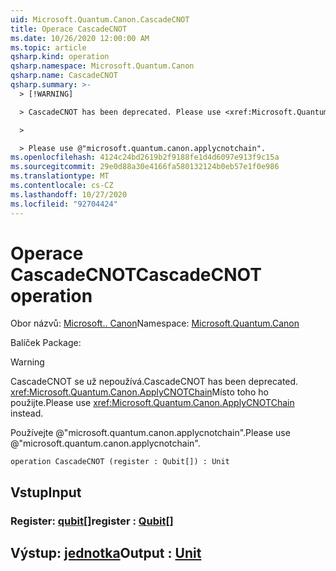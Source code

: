 ```yaml
---
uid: Microsoft.Quantum.Canon.CascadeCNOT
title: Operace CascadeCNOT
ms.date: 10/26/2020 12:00:00 AM
ms.topic: article
qsharp.kind: operation
qsharp.namespace: Microsoft.Quantum.Canon
qsharp.name: CascadeCNOT
qsharp.summary: >-
  > [!WARNING]

  > CascadeCNOT has been deprecated. Please use <xref:Microsoft.Quantum.Canon.ApplyCNOTChain> instead.

  >

  > Please use @"microsoft.quantum.canon.applycnotchain".
ms.openlocfilehash: 4124c24bd2619b2f9188fe1d4d6097e913f9c15a
ms.sourcegitcommit: 29e0d88a30e4166fa580132124b0eb57e1f0e986
ms.translationtype: MT
ms.contentlocale: cs-CZ
ms.lasthandoff: 10/27/2020
ms.locfileid: "92704424"
---
```

# <a name="cascadecnot-operation"></a><span data-ttu-id="809b8-102">Operace CascadeCNOT</span><span class="sxs-lookup"><span data-stu-id="809b8-102">CascadeCNOT operation</span></span>

<span data-ttu-id="809b8-103">Obor názvů: [Microsoft.. Canon](xref:Microsoft.Quantum.Canon)</span><span class="sxs-lookup"><span data-stu-id="809b8-103">Namespace: [Microsoft.Quantum.Canon](xref:Microsoft.Quantum.Canon)</span></span>

<span data-ttu-id="809b8-104">Balíček [](https://nuget.org/packages/)</span><span class="sxs-lookup"><span data-stu-id="809b8-104">Package: [](https://nuget.org/packages/)</span></span>


> [!WARNING]
> <span data-ttu-id="809b8-105">CascadeCNOT se už nepoužívá.</span><span class="sxs-lookup"><span data-stu-id="809b8-105">CascadeCNOT has been deprecated.</span></span> <span data-ttu-id="809b8-106"><xref:Microsoft.Quantum.Canon.ApplyCNOTChain>Místo toho ho použijte.</span><span class="sxs-lookup"><span data-stu-id="809b8-106">Please use <xref:Microsoft.Quantum.Canon.ApplyCNOTChain> instead.</span></span>
>
> <span data-ttu-id="809b8-107">Používejte @"microsoft.quantum.canon.applycnotchain".</span><span class="sxs-lookup"><span data-stu-id="809b8-107">Please use @"microsoft.quantum.canon.applycnotchain".</span></span>



```qsharp
operation CascadeCNOT (register : Qubit[]) : Unit
```


## <a name="input"></a><span data-ttu-id="809b8-108">Vstup</span><span class="sxs-lookup"><span data-stu-id="809b8-108">Input</span></span>

### <a name="register--qubit"></a><span data-ttu-id="809b8-109">Register: [qubit](xref:microsoft.quantum.lang-ref.qubit)[]</span><span class="sxs-lookup"><span data-stu-id="809b8-109">register : [Qubit](xref:microsoft.quantum.lang-ref.qubit)[]</span></span>





## <a name="output--unit"></a><span data-ttu-id="809b8-110">Výstup: [jednotka](xref:microsoft.quantum.lang-ref.unit)</span><span class="sxs-lookup"><span data-stu-id="809b8-110">Output : [Unit](xref:microsoft.quantum.lang-ref.unit)</span></span>


